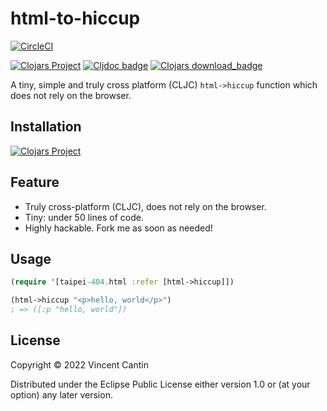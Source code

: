 # html-to-hiccup

[![CircleCI](https://circleci.com/gh/green-coder/html-to-hiccup.svg?style=svg)](https://circleci.com/gh/green-coder/html-to-hiccup)

[![Clojars Project](https://img.shields.io/clojars/v/taipei.404/html-to-hiccup.svg)](https://clojars.org/taipei.404/html-to-hiccup)
[![Cljdoc badge](https://cljdoc.org/badge/taipei.404/html-to-hiccup)](https://cljdoc.org/d/taipei.404/html-to-hiccup/CURRENT)
[![Clojars download_badge](https://img.shields.io/clojars/dt/taipei.404/html-to-hiccup?color=opal)](https://clojars.org/taipei.404/html-to-hiccup)

A tiny, simple and truly cross platform (CLJC) `html->hiccup` function
which does not rely on the browser.

## Installation

[![Clojars Project](http://clojars.org/taipei.404/html-to-hiccup/latest-version.svg)](http://clojars.org/taipei.404/html-to-hiccup)

## Feature

- Truly cross-platform (CLJC), does not rely on the browser.
- Tiny: under 50 lines of code.
- Highly hackable. Fork me as soon as needed!

## Usage

```clojure
(require '[taipei-404.html :refer [html->hiccup]])

(html->hiccup "<p>hello, world</p>")
; => ([:p "hello, world"])
```

## License

Copyright © 2022 Vincent Cantin

Distributed under the Eclipse Public License either version 1.0 or (at
your option) any later version.
